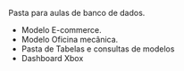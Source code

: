 Pasta para aulas de banco de dados.
- Modelo E-commerce.
- Modelo Oficina mecânica.
- Pasta de Tabelas e consultas de modelos
- Dashboard Xbox
